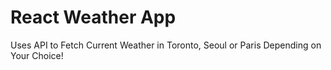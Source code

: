# React Weather App
Uses API to Fetch Current Weather in Toronto, Seoul or Paris Depending on Your Choice! 




